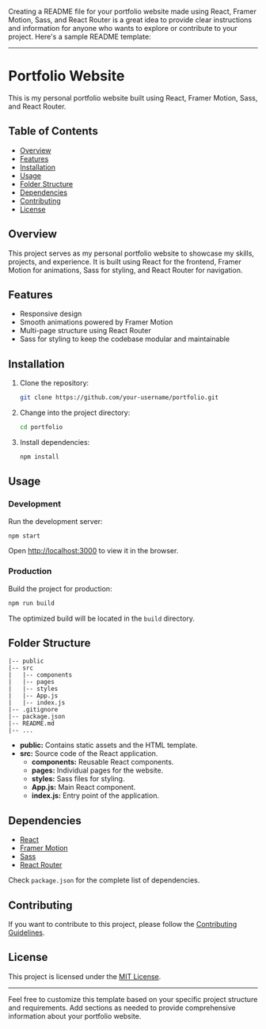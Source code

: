 Creating a README file for your portfolio website made using React, Framer Motion, Sass, and React Router is a great idea to provide clear instructions and information for anyone who wants to explore or contribute to your project. Here's a sample README template:

---

# Portfolio Website

This is my personal portfolio website built using React, Framer Motion, Sass, and React Router.

## Table of Contents

- [Overview](#overview)
- [Features](#features)
- [Installation](#installation)
- [Usage](#usage)
- [Folder Structure](#folder-structure)
- [Dependencies](#dependencies)
- [Contributing](#contributing)
- [License](#license)

## Overview

This project serves as my personal portfolio website to showcase my skills, projects, and experience. It is built using React for the frontend, Framer Motion for animations, Sass for styling, and React Router for navigation.

## Features

- Responsive design
- Smooth animations powered by Framer Motion
- Multi-page structure using React Router
- Sass for styling to keep the codebase modular and maintainable

## Installation

1. Clone the repository:

   ```bash
   git clone https://github.com/your-username/portfolio.git
   ```

2. Change into the project directory:

   ```bash
   cd portfolio
   ```

3. Install dependencies:

   ```bash
   npm install
   ```

## Usage

### Development

Run the development server:

```bash
npm start
```

Open [http://localhost:3000](http://localhost:3000) to view it in the browser.

### Production

Build the project for production:

```bash
npm run build
```

The optimized build will be located in the `build` directory.

## Folder Structure

```plaintext
|-- public
|-- src
|   |-- components
|   |-- pages
|   |-- styles
|   |-- App.js
|   |-- index.js
|-- .gitignore
|-- package.json
|-- README.md
|-- ...
```

- **public:** Contains static assets and the HTML template.
- **src:** Source code of the React application.
  - **components:** Reusable React components.
  - **pages:** Individual pages for the website.
  - **styles:** Sass files for styling.
  - **App.js:** Main React component.
  - **index.js:** Entry point of the application.

## Dependencies

- [React](https://reactjs.org/)
- [Framer Motion](https://www.framer.com/motion/)
- [Sass](https://sass-lang.com/)
- [React Router](https://reactrouter.com/)

Check `package.json` for the complete list of dependencies.

## Contributing

If you want to contribute to this project, please follow the [Contributing Guidelines](CONTRIBUTING.md).

## License

This project is licensed under the [MIT License](LICENSE).

---

Feel free to customize this template based on your specific project structure and requirements. Add sections as needed to provide comprehensive information about your portfolio website.
